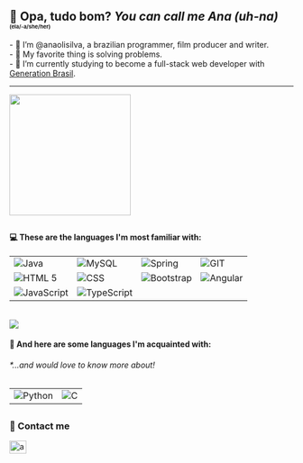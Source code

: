 ## 👀 Opa, tudo bom? <em>You can call me Ana (uh-na)</em> <span style="font-size:7pt">(ela/-a/she/her)</span>

<div style="display:inline_block;">
	<span align="left">
- 👋 I’m @anaolisilva, a brazilian programmer, film producer and writer.<br>
- 🧠 My favorite thing is solving problems.<br>
- 🌱 I’m currently studying to become a full-stack web developer with <a target="_blank" href="https://brazil.generation.org/">Generation Brasil</a>. <br>
	</span>
<hr>
<img height="215px" width="auto" src="https://github-readme-stats.vercel.app/api?username=anaolisilva&theme=tokyonight&show_icons=true">
	
</div>

##

<h4> 💻 These are the languages I'm most familiar with: </h4>
<table float="left">
    <tr>
			<td><img align="center" alt="Java" src="https://img.shields.io/badge/Java-ED8B00?style=for-the-badge&logo=java&logoColor=white"></td>
			<td><img align="center" alt="MySQL" src="https://img.shields.io/badge/MySQL-00000F?style=for-the-badge&logo=mysql&logoColor=white"></td>
			<td><img align="center" alt="Spring" src="https://img.shields.io/badge/Spring-6DB33F?style=for-the-badge&logo=spring&logoColor=white"></td>
			<td><img align="center" alt="GIT" src="https://camo.githubusercontent.com/22d1116e541b7b380161ed7c77ceb24e5e88a71acbec6d9dae7a5624b23a46fd/68747470733a2f2f696d672e736869656c64732e696f2f62616467652f6769742532302d2532334630353033332e7376673f267374796c653d666f722d7468652d6261646765266c6f676f3d676974266c6f676f436f6c6f723d7768697465"></td>
    </tr>
    <tr>
			<td><img align="center" alt="HTML 5" src="https://img.shields.io/badge/HTML5-E34F26?style=for-the-badge&logo=html5&logoColor=white"></td>
			<td><img align="center" alt="CSS" src="https://img.shields.io/badge/CSS3-1572B6?style=for-the-badge&logo=css3&logoColor=white"></td>
			<td><img align="center" alt="Bootstrap" src="https://img.shields.io/badge/Bootstrap-563D7C?style=for-the-badge&logo=bootstrap&logoColor=white"></td>
      <td><img align="center" alt="Angular" src="https://img.shields.io/badge/Angular-DD0031?style=for-the-badge&logo=angular&logoColor=white"></td>
    </tr>
		<tr>
			<td><img align="center" alt="JavaScript" src="https://img.shields.io/badge/JavaScript-F7DF1E?style=for-the-badge&logo=javascript&logoColor=black"></td>
			<td><img align="center" alt="TypeScript" src="https://img.shields.io/badge/TypeScript-007ACC?style=for-the-badge&logo=typescript&logoColor=white"></td>
		</tr>
</table>
	<br>
	<img float="rigt" src="https://github-readme-stats.vercel.app/api/top-langs/?username=anaolisilva&layout=compact&theme=blueberry">
	<h4> 📕 And here are some languages I'm acquainted with: </h4>
	<h6><em>*...and would love to know more about!</em></h6>
  <table>
    <tr>
			<td><img align="center" alt="Python" src="https://img.shields.io/badge/Python-3776AB?style=for-the-badge&logo=python&logoColor=white"></td>
			<td><img align="center" alt="C" src="https://img.shields.io/badge/C-00599C?style=for-the-badge&logo=c&logoColor=white"></td>
		</tr>
	</table>
	
##
	
<h3> 📡 Contact me </h3>
<a href="https://linkedin.com/in/anaolisilva" target="_blank"><img align="center" src="https://raw.githubusercontent.com/rahuldkjain/github-profile-readme-generator/master/src/images/icons/Social/linked-in-alt.svg" alt="anaolisilva" height="22.5" width="30" /></a>

